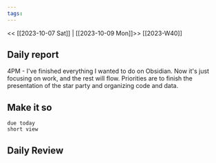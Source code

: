```yaml
---
tags:
---
```

<< [[2023-10-07 Sat]] | [[2023-10-09 Mon]]>>
[[2023-W40]]

## Daily report
4PM - I've finished everything I wanted to do on Obsidian. Now it's just focusing on work, and the rest will flow.
Priorities are to finish the presentation of the star party and organizing code and data.
## Make it so
```tasks
due today
short view
```

## Daily Review

